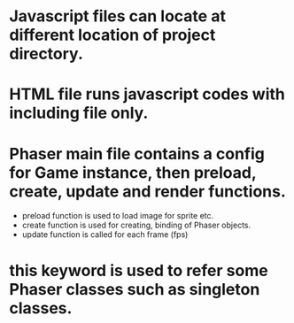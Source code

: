 # Javascript files can locate at different location of project directory.
# HTML file runs javascript codes with including file only.
# Phaser main file contains a config for Game instance, then preload, create, update and render functions.
  - preload function is used to load image for sprite etc.
  - create function is used for creating, binding of Phaser objects.
  - update function is called for each frame (fps)

# this keyword is used to refer some Phaser classes such as singleton classes.